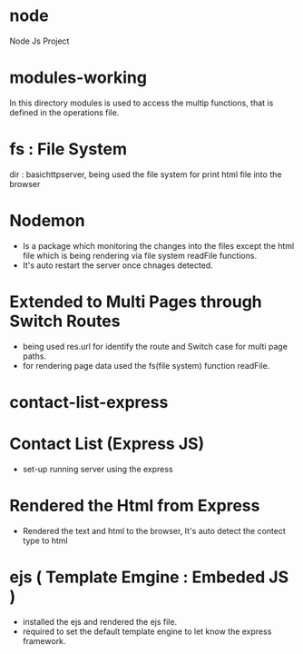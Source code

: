 # node
Node Js Project

# modules-working
In this directory modules is used to access the multip functions, that is defined in the operations file.

# fs : File System
dir : basichttpserver, being used the file system for print html file into the browser

# Nodemon
- Is a package which monitoring the changes into the files except the html file which is being rendering via file system readFile functions.
- It's auto restart the server once chnages detected.

# Extended to Multi Pages through Switch Routes
- being used res.url for identify the route and Switch case for multi page paths.
- for rendering page data used the fs(file system) function readFile.


# contact-list-express

# Contact List (Express JS)
- set-up running server using the express

# Rendered the Html from Express
- Rendered the text and html to the browser, It's auto detect the contect type to html

# ejs ( Template Emgine : Embeded JS )
- installed the ejs and rendered the ejs file.
- required to set the default template engine to let know the express framework.